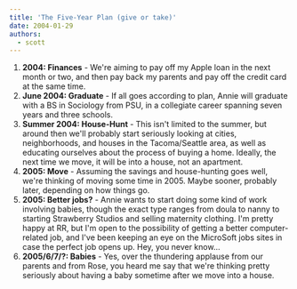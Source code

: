```yaml
---
title: 'The Five-Year Plan (give or take)'
date: 2004-01-29
authors:
  - scott
---
```


1. **2004: Finances** - We're aiming to pay off my Apple loan in the next month or two, and then pay back my parents and pay off the credit card at the same time.
2. **June 2004: Graduate** - If all goes according to plan, Annie will graduate with a BS in Sociology from PSU, in a collegiate career spanning seven years and three schools.
3. **Summer 2004: House-Hunt** - This isn't limited to the summer, but around then we'll probably start seriously looking at cities, neighborhoods, and houses in the Tacoma/Seattle area, as well as educating ourselves about the process of buying a home. Ideally, the next time we move, it will be into a house, not an apartment.
4. **2005: Move** - Assuming the savings and house-hunting goes well, we're thinking of moving some time in 2005. Maybe sooner, probably later, depending on how things go.
5. **2005: Better jobs?** - Annie wants to start doing some kind of work involving babies, though the exact type ranges from doula to nanny to starting Strawberry Studios and selling maternity clothing. I'm pretty happy at RR, but I'm open to the possibility of getting a better computer-related job, and I've been keeping an eye on the MicroSoft jobs sites in case the perfect job opens up. Hey, you never know...
6. **2005/6/7/?: Babies** - Yes, over the thundering applause from our parents and from Rose, you heard me say that we're thinking pretty seriously about having a baby sometime after we move into a house.

